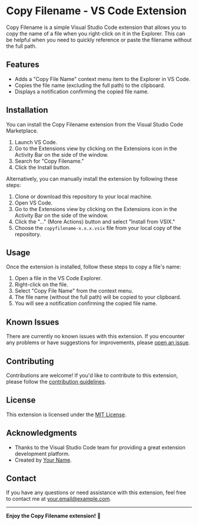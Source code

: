 # Copy Filename - VS Code Extension

Copy Filename is a simple Visual Studio Code extension that allows you to copy the name of a file when you right-click on it in the Explorer. This can be helpful when you need to quickly reference or paste the filename without the full path.

## Features

- Adds a "Copy File Name" context menu item to the Explorer in VS Code.
- Copies the file name (excluding the full path) to the clipboard.
- Displays a notification confirming the copied file name.

## Installation

You can install the Copy Filename extension from the Visual Studio Code Marketplace.

1. Launch VS Code.
2. Go to the Extensions view by clicking on the Extensions icon in the Activity Bar on the side of the window.
3. Search for "Copy Filename."
4. Click the Install button.

Alternatively, you can manually install the extension by following these steps:

1. Clone or download this repository to your local machine.
2. Open VS Code.
3. Go to the Extensions view by clicking on the Extensions icon in the Activity Bar on the side of the window.
4. Click the "..." (More Actions) button and select "Install from VSIX."
5. Choose the `copyfilename-x.x.x.vsix` file from your local copy of the repository.

## Usage

Once the extension is installed, follow these steps to copy a file's name:

1. Open a file in the VS Code Explorer.
2. Right-click on the file.
3. Select "Copy File Name" from the context menu.
4. The file name (without the full path) will be copied to your clipboard.
5. You will see a notification confirming the copied file name.

## Known Issues

There are currently no known issues with this extension. If you encounter any problems or have suggestions for improvements, please [open an issue](https://github.com/yourusername/copy-filename-vscode-extension/issues).

## Contributing

Contributions are welcome! If you'd like to contribute to this extension, please follow the [contribution guidelines](CONTRIBUTING.md).

## License

This extension is licensed under the [MIT License](LICENSE).

## Acknowledgments

- Thanks to the Visual Studio Code team for providing a great extension development platform.
- Created by [Your Name](https://github.com/yourusername).

## Contact

If you have any questions or need assistance with this extension, feel free to contact me at [your.email@example.com](mailto:karthiktv2001@gmail.com).

---

**Enjoy the Copy Filename extension!** 🚀

